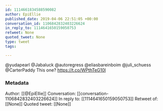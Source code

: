 ```yaml
---
id: 1114661834588590082
author: EpiEllie
published_date: 2019-04-06 22:51:05 +00:00
conversation_id: 1106842832403226624
in_reply_to: 1114641650159050753
retweet: None
quoted_tweet: None
type: tweet
tags:

---
```


@yudapearl @Jabaluck @autoregress @eliasbareinboim @juli_schuess @CarterPaddy This one? https://t.co/WPthTeG10l

### Metadata

Author: [[@EpiEllie]]
Conversation: [[conversation-1106842832403226624]]
In reply to: [[1114641650159050753]]
Retweet of: [[None]]
Quoted tweet: [[None]]
